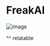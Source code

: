 # FreakAI
![image](https://tenor.com/view/ai-genai-iphone-apple-samsung-gif-17689745519900469173.gif)  

^^ relatable
